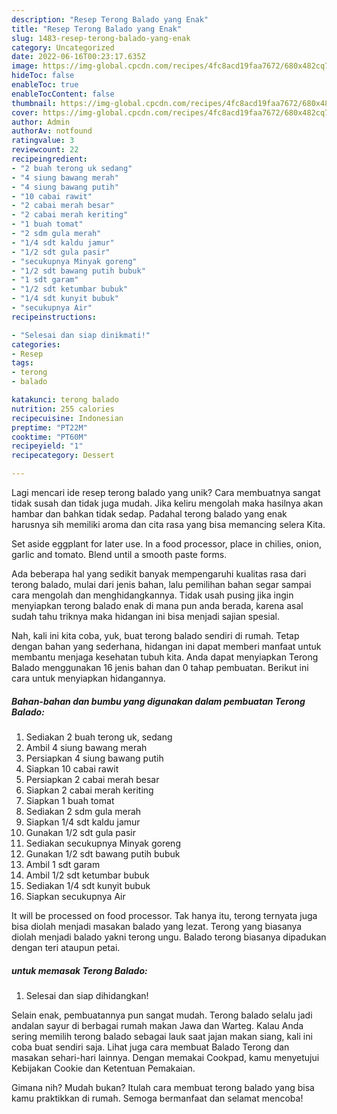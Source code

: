 ```yaml
---
description: "Resep Terong Balado yang Enak"
title: "Resep Terong Balado yang Enak"
slug: 1483-resep-terong-balado-yang-enak
category: Uncategorized
date: 2022-06-16T00:23:17.635Z
image: https://img-global.cpcdn.com/recipes/4fc8acd19faa7672/680x482cq70/terong-balado-foto-resep-utama.jpg
hideToc: false
enableToc: true
enableTocContent: false
thumbnail: https://img-global.cpcdn.com/recipes/4fc8acd19faa7672/680x482cq70/terong-balado-foto-resep-utama.jpg
cover: https://img-global.cpcdn.com/recipes/4fc8acd19faa7672/680x482cq70/terong-balado-foto-resep-utama.jpg
author: Admin
authorAv: notfound
ratingvalue: 3
reviewcount: 22
recipeingredient:
- "2 buah terong uk sedang"
- "4 siung bawang merah"
- "4 siung bawang putih"
- "10 cabai rawit"
- "2 cabai merah besar"
- "2 cabai merah keriting"
- "1 buah tomat"
- "2 sdm gula merah"
- "1/4 sdt kaldu jamur"
- "1/2 sdt gula pasir"
- "secukupnya Minyak goreng"
- "1/2 sdt bawang putih bubuk"
- "1 sdt garam"
- "1/2 sdt ketumbar bubuk"
- "1/4 sdt kunyit bubuk"
- "secukupnya Air"
recipeinstructions:

- "Selesai dan siap dinikmati!"
categories:
- Resep
tags:
- terong
- balado

katakunci: terong balado 
nutrition: 255 calories
recipecuisine: Indonesian
preptime: "PT22M"
cooktime: "PT60M"
recipeyield: "1"
recipecategory: Dessert

---
```





Lagi mencari ide resep terong balado yang unik? Cara membuatnya sangat tidak susah dan tidak juga mudah. Jika keliru mengolah maka hasilnya akan hambar dan bahkan tidak sedap. Padahal terong balado yang enak harusnya sih memiliki aroma dan cita rasa yang bisa memancing selera Kita.





Set aside eggplant for later use. In a food processor, place in chilies, onion, garlic and tomato. Blend until a smooth paste forms.

Ada beberapa hal yang sedikit banyak mempengaruhi kualitas rasa dari terong balado, mulai dari jenis bahan, lalu pemilihan bahan segar sampai cara mengolah dan menghidangkannya. Tidak usah pusing jika ingin menyiapkan terong balado enak di mana pun anda berada, karena asal sudah tahu triknya maka hidangan ini bisa menjadi sajian spesial.






Nah, kali ini kita coba, yuk, buat terong balado sendiri di rumah. Tetap dengan bahan yang sederhana, hidangan ini dapat memberi manfaat untuk membantu menjaga kesehatan tubuh kita. Anda dapat menyiapkan Terong Balado menggunakan 16 jenis bahan dan 0 tahap pembuatan. Berikut ini cara untuk menyiapkan hidangannya.

<!--inarticleads1-->

##### Bahan-bahan dan bumbu yang digunakan dalam pembuatan Terong Balado:

1. Sediakan 2 buah terong uk, sedang
1. Ambil 4 siung bawang merah
1. Persiapkan 4 siung bawang putih
1. Siapkan 10 cabai rawit
1. Persiapkan 2 cabai merah besar
1. Siapkan 2 cabai merah keriting
1. Siapkan 1 buah tomat
1. Sediakan 2 sdm gula merah
1. Siapkan 1/4 sdt kaldu jamur
1. Gunakan 1/2 sdt gula pasir
1. Sediakan secukupnya Minyak goreng
1. Gunakan 1/2 sdt bawang putih bubuk
1. Ambil 1 sdt garam
1. Ambil 1/2 sdt ketumbar bubuk
1. Sediakan 1/4 sdt kunyit bubuk
1. Siapkan secukupnya Air


It will be processed on food processor. Tak hanya itu, terong ternyata juga bisa diolah menjadi masakan balado yang lezat. Terong yang biasanya diolah menjadi balado yakni terong ungu. Balado terong biasanya dipadukan dengan teri ataupun petai. 

<!--inarticleads2-->

#####  untuk memasak Terong Balado:


1. Selesai dan siap dihidangkan!

Selain enak, pembuatannya pun sangat mudah. Terong balado selalu jadi andalan sayur di berbagai rumah makan Jawa dan Warteg. Kalau Anda sering memilih terong balado sebagai lauk saat jajan makan siang, kali ini coba buat sendiri saja. Lihat juga cara membuat Balado Terong dan masakan sehari-hari lainnya. Dengan memakai Cookpad, kamu menyetujui Kebijakan Cookie dan Ketentuan Pemakaian. 

Gimana nih? Mudah bukan? Itulah cara membuat terong balado yang bisa kamu praktikkan di rumah. Semoga bermanfaat dan selamat mencoba!

